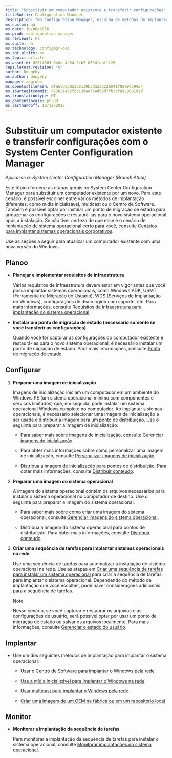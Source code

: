 ```yaml
---
title: "Substituir um computador existente e transferir configurações"
titleSuffix: Configuration Manager
description: "No Configuration Manager, escolha os métodos de implantação, como mídia inicializável, multicast ou Centro de Software, para substituir um computador existente por um novo."
ms.custom: na
ms.date: 10/06/2016
ms.prod: configuration-manager
ms.reviewer: na
ms.suite: na
ms.technology: configmgr-osd
ms.tgt_pltfrm: na
ms.topic: article
ms.assetid: d28f4363-9e8a-4c54-9cb7-0594fabfff26
caps.latest.revision: "6"
author: Dougeby
ms.author: dougeby
manager: angrobe
ms.openlocfilehash: efa6ad5bd5358139b3da23b226041f8599dc9454
ms.sourcegitcommit: c236214b2fcc13dae7bad96d7fb33f692868191d
ms.translationtype: HT
ms.contentlocale: pt-BR
ms.lasthandoff: 10/12/2017
---
```

# <a name="replace-an-existing-computer-and-transfer-settings-with-system-center-configuration-manager"></a>Substituir um computador existente e transferir configurações com o System Center Configuration Manager

*Aplica-se a: System Center Configuration Manager (Branch Atual)*

Este tópico fornece as etapas gerais no System Center Configuration Manager para substituir um computador existente por um novo. Para este cenário, é possível escolher entre vários métodos de implantação diferentes, como mídia inicializável, multicast ou o Centro de Software. Também é possível optar por instalar um ponto de migração de estado para armazenar as configurações e restaurá-las para o novo sistema operacional após a instalação. Se não tiver certeza de que esse é o cenário de implantação de sistema operacional certo para você, consulte [Cenários para implantar sistemas operacionais corporativos](scenarios-to-deploy-enterprise-operating-systems.md).  

 Use as seções a seguir para atualizar um computador existente com uma nova versão do Windows.  

##  <a name="BKMK_Plan"></a> Planoo  

-   **Planejar e implementar requisitos de infraestrutura**  

     Vários requisitos de infraestrutura devem estar em vigor antes que você possa implantar sistemas operacionais, como Windows ADK, USMT (Ferramenta de Migração do Usuário), WDS (Serviços de Implantação do Windows), configurações de disco rígido com suporte, etc. Para mais informações, consulte [Requisitos de infraestrutura para implantação do sistema operacional](../plan-design/infrastructure-requirements-for-operating-system-deployment.md)  

-   **Instalar um ponto de migração de estado (necessário somente se você transferir as configurações)**  

     Quando você for capturar as configurações do computador existente e restaurá-las para o novo sistema operacional, é necessário instalar um ponto de migração de estado. Para mais informações, consulte [Ponto de migração de estado](../get-started/prepare-site-system-roles-for-operating-system-deployments.md#BKMK_StateMigrationPoints).  

##  <a name="BKMK_Configure"></a> Configurar  

1.  **Preparar uma imagem de inicialização**  

     Imagens de inicialização iniciam um computador em um ambiente do Windows PE (um sistema operacional mínimo com componentes e serviços limitados) que, em seguida, pode instalar um sistema operacional Windows completo no computador. Ao implantar sistemas operacionais, é necessário selecionar uma imagem de inicialização a ser usada e distribuir a imagem para um ponto de distribuição. Use o seguinte para preparar a imagem de inicialização:  

    -   Para saber mais sobre imagens de inicialização, consulte [Gerenciar imagens de inicialização](../get-started/manage-boot-images.md).  

    -   Para obter mais informações sobre como personalizar uma imagem de inicialização, consulte [Personalizar imagens de inicialização](../get-started/customize-boot-images.md).  

    -   Distribua a imagem de inicialização para pontos de distribuição. Para obter mais informações, consulte [Distribuir conteúdo](../../core/servers/deploy/configure/deploy-and-manage-content.md#bkmk_distribute).  

2.  **Preparar uma imagem do sistema operacional**  

     A imagem do sistema operacional contém os arquivos necessários para instalar o sistema operacional no computador de destino. Use o seguinte para preparar a imagem do sistema operacional:  

    -   Para saber mais sobre como criar uma imagem do sistema operacional, consulte [Gerenciar imagens do sistema operacional](../get-started/manage-operating-system-images.md).  

    -   Distribua a imagem do sistema operacional para pontos de distribuição. Para obter mais informações, consulte [Distribuir conteúdo](../../core/servers/deploy/configure/deploy-and-manage-content.md#bkmk_distribute).  

3.  **Criar uma sequência de tarefas para implantar sistemas operacionais na rede**  

     Use uma sequência de tarefas para automatizar a instalação do sistema operacional na rede. Use as etapas em [Criar uma sequência de tarefas para instalar um sistema operacional](create-a-task-sequence-to-install-an-operating-system.md) para criar a sequência de tarefas para implantar o sistema operacional. Dependendo do método de implantação que você escolher, pode haver considerações adicionais para a sequência de tarefas.  

    > [!NOTE]  
    >  Nesse cenário, se você capturar e restaurar os arquivos e as configurações de usuário, será possível optar por usar um ponto de migração de estado ou salvar os arquivos localmente. Para mais informações, consulte [Gerenciar o estado do usuário](../get-started/manage-user-state.md).  

##  <a name="BKMK_Deploy"></a> Implantar  

-   Use um dos seguintes métodos de implantação para implantar o sistema operacional:  

    -   [Usar o Centro de Software para implantar o Windows pela rede](use-software-center-to-deploy-windows-over-the-network.md)  

    -   [Use a mídia inicializável para implantar o Windows na rede](use-bootable-media-to-deploy-windows-over-the-network.md)  

    -   [Usar multicast para implantar o Windows pela rede](use-multicast-to-deploy-windows-over-the-network.md)  

    -   [Criar uma imagem de um OEM na fábrica ou em um repositório local](create-an-image-for-an-oem-in-factory-or-a-local-depot.md)  

## <a name="monitor"></a>Monitor  

-   **Monitorar a implantação da sequência de tarefas**  

     Para monitorar a implantação da sequência de tarefas para instalar o sistema operacional, consulte [Monitorar implantações do sistema operacional](monitor-operating-system-deployments.md).  
